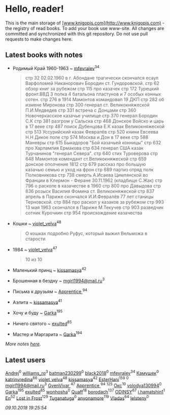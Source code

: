 # Hello, reader!
This is the main storage of [www.knigopis.com](http://www.knigopis.com) - the registry of read books.
To add your book use www-site. All changes are committed and synchronized with this git repository.
Do not use pull requests to make changes here.


## Latest books with notes
* Родимый Край 1960-1963 ~ [mfevralev](users/140/140966150-vkontakte)<sup>34</sup>
    > стр 32 02.02.1960 в г. Абондане трагически скончался есаул Варфоломей Никанорович Бородин ст. Гундоровской.
    > стр 62 обзор книг за рубежом
    > стр 115 про казачек
    > стр 172 Турецкий фронт.ВВД 3 полка 4 батальона пластунов и 7 особых конных сотен.
    > стр 276 в 1914 Мамонтов командовал 19 ДКП
    > стр 282 об измене Миронова
    > стр 300 генерал ст. Великокняжеской П.И.Медведев
    > стр 331 встреча с Донцами
    > стр 360 Новочеркасское казачье училище
    > стр 370 генерал Бородин С.К
    > стр 381 разгром у Сальска
    > стр 468 Донское Войско и царь в 17 веке
    > стр 487 поиск Дубенцова Е.К казак Великокняжеской
    > стр 513 Уссурийский казак Февралёв
    > стр 520 книни Евсеева Н.Н Дикое поле
    > стр 574 Москва и Дон в 17 веке
    > стр 588 Маневры
    > стр 615 Быкадоров "Бой казачьей конницы"
    > стр 632 про Харлампия Ермакова 
    > стр 634 генерал США казак Турчанинов "генерал Севера".
    > стр 640 стих Туроверова
    > стр 648 Мамонтов комендант ст.Великокняжеской 
    > стр 659 донское ополчение 1812
    > стр 679 рассказ про большую казачью семью и уход на фрон
    > стр 689 партиз отряд полк Полковникова
    > стр 738 смерть А.Исаева Цимлянской во Франции в Клермон - Феране 30.11.1962 (кладбище С.Жак)
    > стр 796 о расколе в казачестве в 1960
    > стр 800 про Давыдова
    > стр 836 розыск Василия Фомина ст. Великокняжеской
    > стр 837 апрель в Париже скончался И.И.Февралёв 77 лет станицы Терновской.
    > стр 884 про раскол у казаков за рубежом
    > стр 993 13 мая 1963 скончался в Париже М.Текучев
    > стр 903 разведчик сотник Курочкин
    > стр 954 происхождение казачества

* Кошки ~ [violet_velva](users/116/116961712580551399099-google)<sup>48</sup>
    > О кошках подробно
    > Руфус, который выжил
    > Вельможа в старости

* 1984 ~ [violet_velva](users/116/116961712580551399099-google)<sup>47</sup>
    > 10 из 10

* Маленький принц ~ [kissamasya](users/684/68439978-vkontakte)<sup>42</sup>

* Брошенная в бездну ~ [mgirl1994@mail.ru](users/156/15641244064688722584-mailru)<sup>3</sup>

* Письма к друзьям ~ [Apprentice ](users/528/52821952-vkontakte)<sup>94</sup>

* Аэлита ~ [kissamasya](users/684/68439978-vkontakte)<sup>41</sup>

* Хочу и буду ~ [Garka](users/115/115753719718250012620-google)<sup>195</sup>

* Ничего святого ~ [exulted](users/100/100599204551896265722-google)<sup>85</sup>

* Мастер и Маргарита ~ [Garka](users/115/115753719718250012620-google)<sup>194</sup>


_More notes [here](latest_books_with_notes.md)._


## Latest users
[Andrej](users/652/65291742-vkontakte)<sup>0</sup> 
[williams_ro](users/304/304635299-vkontakte)<sup>3</sup> 
[batman230299](users/144/144443310-vkontakte)<sup>0</sup> 
[black2018](users/248/24828980-yandex)<sup>0</sup> 
[mfevralev](users/140/140966150-vkontakte)<sup>34</sup> 
[Камушек](users/109/109779224099137306597-google)<sup>0</sup> 
[katrinvredina](users/233/2336755-vkontakte)<sup>66</sup> 
[violet_velva](users/116/116961712580551399099-google)<sup>48</sup> 
[kissamasya](users/684/68439978-vkontakte)<sup>42</sup> 
[EsterHani](users/305/30558181-vkontakte)<sup>159</sup> 
[](users/106/106794273725577737811-googleplus)<sup>0</sup> 
[mgirl1994@mail.ru](users/156/15641244064688722584-mailru)<sup>3</sup> 
[GvenVivar ](users/158/158266434925901-facebook)<sup>47</sup> 
[Apprentice ](users/528/52821952-vkontakte)<sup>94</sup> 
[](users/115/115826717712507836033-google)<sup>125</sup> 
[Окс](users/102/102536471289425216982-google)<sup>10</sup> 
[volodya130994](users/392/39260715-vkontakte)<sup>0</sup> 
[Garka](users/115/115753719718250012620-google)<sup>195</sup> 
[exulted](users/100/100599204551896265722-google)<sup>85</sup> 
[wonhosha](users/623/62393441-vkontakte)<sup>0</sup> 
[Quaff](users/122/12267158-vkontakte)<sup>18</sup> 
[borodach](users/157/15706320-vkontakte)<sup>137</sup> 
[ODINSY](users/100/100978570902186865324-google)<sup>67</sup> 
[i.hamatshin1](users/348/348527473-vkontakte)<sup>1</sup> 
[En](users/333/333646551-vkontakte)<sup>52</sup> 
[Lost in Frost](users/103/103293621948650602575-google)<sup>129</sup> 
[Tuganatuga](users/596/59644626-vkontakte)<sup>0</sup> 
[anvonamore](users/595/5957175-vkontakte)<sup>119</sup> 
[Vladas](users/107/107621344637148469804-google)<sup>64</sup> 
[lelsteny](users/163/163047065-vkontakte)<sup>0</sup> 


_09.10.2018 19:25:54_
